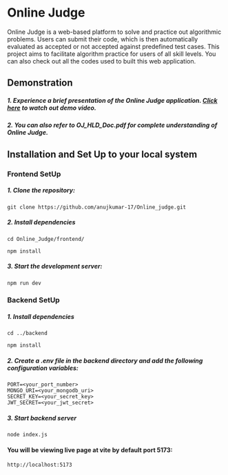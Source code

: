 
# Online Judge

Online Judge is a web-based platform to solve and practice out algorithmic problems. Users can submit their code, which is then automatically evaluated as accepted or not accepted against predefined test cases. This project aims to facilitate algorithm practice for users of all skill levels. You can also check out all the codes used to built this web application. 


## Demonstration
##### 1. Experience a brief presentation of the Online Judge application. [Click here](https://www.loom.com/share/66cd5dc102cf4412827681482ede0937) to watch out demo video. 


##### 2. You can also refer to OJ_HLD_Doc.pdf for complete understanding of Online Judge. 
## Installation and Set Up to your local system
### Frontend SetUp
#####   1. Clone the repository:
    git clone https://github.com/anujkumar-17/Online_judge.git

##### 2. Install dependencies
    cd Online_Judge/frontend/

    npm install

##### 3. Start the development server:
    npm run dev

### Backend SetUp
#####   1. Install dependencies
    cd ../backend

    npm install
#####   2. Create a .env file in the backend directory and add the following configuration variables:

    PORT=<your_port_number>
    MONGO_URI=<your_mongodb_uri> 
    SECRET_KEY=<your_secret_key>
    JWT_SECRET=<your_jwt_secret>

##### 3. Start backend server
    node index.js

#### You will be viewing live page at vite by default port 5173: 
    http://localhost:5173

####


   
     
 
        